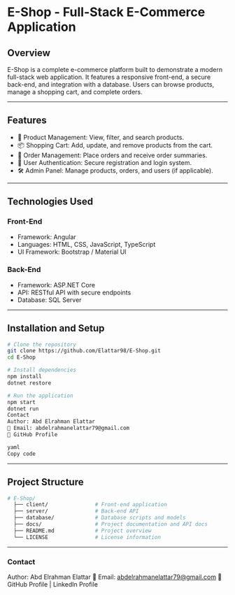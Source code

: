 # E-Shop - Full-Stack E-Commerce Application  

## Overview  
E-Shop is a complete e-commerce platform built to demonstrate a modern full-stack web application. It features a responsive front-end, a secure back-end, and integration with a database. Users can browse products, manage a shopping cart, and complete orders.

---

## Features  
- 🛒 Product Management: View, filter, and search products.
- 📦 Shopping Cart: Add, update, and remove products from the cart.
- 🧾 Order Management: Place orders and receive order summaries.
- 🔐 User Authentication: Secure registration and login system.
- 🛠️ Admin Panel: Manage products, orders, and users (if applicable).

---

## Technologies Used
### Front-End
- Framework: Angular
- Languages: HTML, CSS, JavaScript, TypeScript
- UI Framework: Bootstrap / Material UI
### Back-End
- Framework: ASP.NET Core
- API: RESTful API with secure endpoints
- Database: SQL Server

---

## Installation and Setup  
```bash
# Clone the repository
git clone https://github.com/Elattar98/E-Shop.git
cd E-Shop

# Install dependencies
npm install  
dotnet restore  

# Run the application
npm start  
dotnet run  
Contact
Author: Abd Elrahman Elattar
📧 Email: abdelrahmanelattar79@gmail.com
🔗 GitHub Profile

yaml
Copy code
```
---

## Project Structure
```bash
# E-Shop/
  ├── client/               # Front-end application
  ├── server/               # Back-end API
  ├── database/             # Database scripts and models
  ├── docs/                 # Project documentation and API docs
  ├── README.md             # Project overview
  └── LICENSE               # License information
```
---

### Contact
Author: Abd Elrahman Elattar
📧 Email: abdelrahmanelattar79@gmail.com
🔗 GitHub Profile | LinkedIn Profile






